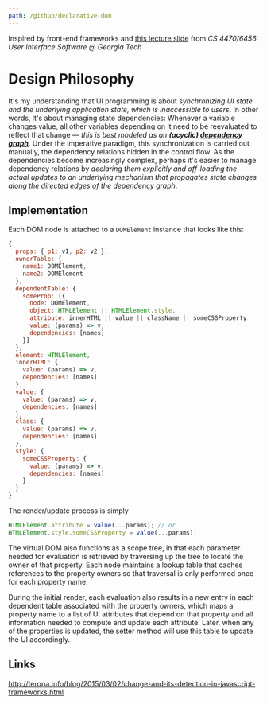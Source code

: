 ```yaml
---
path: /github/declarative-dom
---
```

Inspired by front-end frameworks and [this lecture slide](http://kedwards.com/classes/AY2016/cs4470_fall/slides/9-Damage%20and%20Layout.pdf#page=35) from *CS 4470/6456: User Interface Software @ Georgia Tech* 

# Design Philosophy
It's my understanding that UI programming is about *synchronizing UI state and the underlying application state, which is inaccessible to users*. In other words, it's about managing state dependencies: Whenever a variable changes value, all other variables depending on it need to be reevaluated to reflect that change &mdash; *this is best modeled as an **(acyclic) [dependency graph](https://en.wikipedia.org/wiki/Dependency_graph)***. Under the imperative paradigm, this synchronization is carried out manually, the dependency relations hidden in the control flow. As the dependencies become increasingly complex, perhaps it's easier to manage dependency relations by *declaring them explicitly and off-loading the actual updates to an underlying mechanism that propagates state changes along the directed edges of the dependency graph*.
  
## Implementation
Each DOM node is attached to a `DOMElement` instance that looks like this:
```javascript
{
  props: { p1: v1, p2: v2 },
  ownerTable: {
    name1: DOMElement,
    name2: DOMElement
  },
  dependentTable: {
    someProp: [{
      node: DOMElement,
      object: HTMLElement || HTMLElement.style,
      attribute: innerHTML || value || className || someCSSProperty
      value: (params) => v,
      dependencies: [names]
    }]
  },
  element: HTMLElement,
  innerHTML: {
    value: (params) => v,
    dependencies: [names]
  },
  value: {
    value: (params) => v,
    dependencies: [names]
  },
  class: {
    value: (params) => v,
    dependencies: [names]
  },
  style: {
    someCSSProperty: {
      value: (params) => v,
      dependencies: [names]
    }
  }  
}
```

The render/update process is simply
```javascript
HTMLElement.attribute = value(...params); // or
HTMLElement.style.someCSSProperty = value(...params);
```
The virtual DOM also functions as a scope tree, in that each parameter needed for evaluation is retrieved by traversing up the tree to locate the owner of that property. Each node maintains a lookup table that caches references to the property owners so that traversal is only performed once for each property name.

During the initial render, each evaluation also results in a new entry in each dependent table associated with the property owners, which maps a property name to a list of UI attributes that depend on that property and all information needed to compute and update each attribute. Later, when any of the properties is updated, the setter method will use this table to update the UI accordingly.

## Links
http://teropa.info/blog/2015/03/02/change-and-its-detection-in-javascript-frameworks.html
